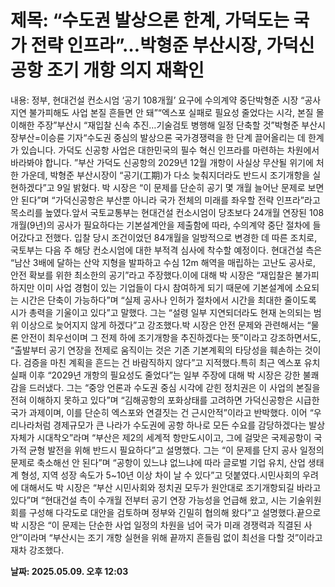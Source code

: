 # **제목: “수도권 발상으론 한계, 가덕도는 국가 전략 인프라”…박형준 부산시장, 가덕신공항 조기 개항 의지 재확인**

  내용: 정부, 현대건설 컨소시엄 ‘공기 108개월’ 요구에 수의계약 중단박형준 시장 “공사 지연 불가피해도 사업 본질 흔들면 안 돼”“엑스포 실패로 필요성 줄었다는 시각, 본질 몰이해한 주장”부산시 “재입찰 신속 추진…기술검토 병행해 일정 단축할 것”박형준 부산시장부산=이승륜 기자“수도권 중심의 발상으론 국가경쟁력을 한 단계 끌어올리는 데 한계가 있습니다. 가덕도 신공항 사업은 대한민국의 필수 혁신 인프라를 마련하는 차원에서 바라봐야 합니다. ”부산 가덕도 신공항의 2029년 12월 개항이 사실상 무산될 위기에 처한 가운데, 박형준 부산시장이 “공기(工期)가 다소 늦춰지더라도 반드시 조기개항을 실현하겠다”고 9일 밝혔다. 박 시장은 “이 문제를 단순히 공기 몇 개월 늘어난 문제로 보면 안 된다”며 “가덕신공항은 부산뿐 아니라 국가 전체의 미래를 좌우할 전략 인프라”라고 목소리를 높였다.앞서 국토교통부는 현대건설 컨소시엄이 당초보다 24개월 연장된 108개월(9년)의 공사가 필요하다는 기본설계안을 제출함에 따라, 수의계약 중단 절차에 들어갔다고 전했다. 입찰 당시 조건이었던 84개월을 일방적으로 변경한 데 따른 조치로, 국토부는 다음 주 해당 컨소시엄에 대한 부적격 심사에 착수할 예정이다. 현대건설 측은 “남산 3배에 달하는 산악 지형을 발파하고 수심 12m 해역을 매립하는 고난도 공사로, 안전 확보를 위한 최소한의 공기”라고 주장했다.이에 대해 박 시장은 “재입찰은 불가피하지만 이미 사업 경험이 있는 기업들이 다시 참여하게 되기 때문에 기본설계에 소요되는 시간은 단축이 가능하다”며 “실제 공사나 인허가 절차에서 시간을 최대한 줄이도록 시가 총력을 기울이고 있다”고 말했다. 그는 “설령 일부 지연되더라도 현재 논의되는 범위 이상으로 늦어지지 않게 하겠다”고 강조했다.박 시장은 안전 문제와 관련해서는 “물론 안전이 최우선이며 그 전제 하에 조기개항을 추진하겠다는 뜻”이라고 강조하면서도, “출발부터 공기 연장을 전제로 움직이는 것은 기존 기본계획의 타당성을 훼손하는 것이다. 검증을 마친 계획을 흔드는 건 바람직하지 않다”고 지적했다.특히 최근 엑스포 유치 실패 이후 “2029년 개항의 필요성도 줄었다”는 일부 주장에 대해 박 시장은 강한 불쾌감을 드러냈다. 그는 “중앙 언론과 수도권 중심 시각에 갇힌 정치권은 이 사업의 본질을 전혀 이해하지 못하고 있다”며 “김해공항의 포화상태를 고려하면 가덕신공항은 시급한 국가 과제이며, 이를 단순히 엑스포와 연결짓는 건 근시안적”이라고 반박했다. 이어 “우리나라처럼 경제규모가 큰 나라가 수도권에 공항 하나로 모든 수요를 감당하겠다는 발상 자체가 시대착오”라며 “부산은 제2의 세계적 항만도시이고, 그에 걸맞은 국제공항이 국가적 균형 발전을 위해 반드시 필요하다”고 설명했다. 그는 “이 문제를 단지 공사 일정의 문제로 축소해선 안 된다”며 “공항이 있느냐 없느냐에 따라 글로벌 기업 유치, 산업 생태계 형성, 지역 성장 속도가 5~10년 이상 차이 날 수 있다”고 덧붙였다.시민사회의 우려에 대해서도 박 시장은 “부산 시민사회와 정치권 모두가 원안대로 조기개항되길 바라고 있다”며 “현대건설 측이 수개월 전부터 공기 연장 가능성을 언급해 왔고, 시는 기술위원회를 구성해 다각도로 대안을 검토하며 정부와 긴밀히 협의해 왔다”고 설명했다.끝으로 박 시장은 “이 문제는 단순한 사업 일정의 차원을 넘어 국가 미래 경쟁력과 직결된 사안”이라며 “부산시는 조기 개항 실현을 위해 끝까지 흔들림 없이 최선을 다할 것”이라고 재차 강조했다.

  **날짜: 2025.05.09. 오후 12:03**